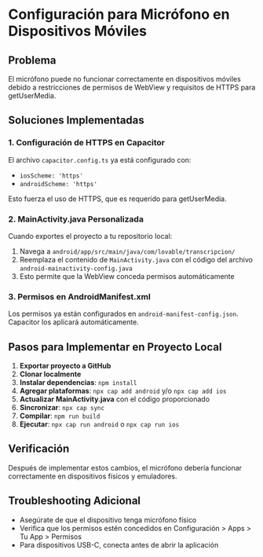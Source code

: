 
# Configuración para Micrófono en Dispositivos Móviles

## Problema
El micrófono puede no funcionar correctamente en dispositivos móviles debido a restricciones de permisos de WebView y requisitos de HTTPS para getUserMedia.

## Soluciones Implementadas

### 1. Configuración de HTTPS en Capacitor
El archivo `capacitor.config.ts` ya está configurado con:
- `iosScheme: 'https'`
- `androidScheme: 'https'`

Esto fuerza el uso de HTTPS, que es requerido para getUserMedia.

### 2. MainActivity.java Personalizada
Cuando exportes el proyecto a tu repositorio local:

1. Navega a `android/app/src/main/java/com/lovable/transcripcion/`
2. Reemplaza el contenido de `MainActivity.java` con el código del archivo `android-mainactivity-config.java`
3. Esto permite que la WebView conceda permisos automáticamente

### 3. Permisos en AndroidManifest.xml
Los permisos ya están configurados en `android-manifest-config.json`. Capacitor los aplicará automáticamente.

## Pasos para Implementar en Proyecto Local

1. **Exportar proyecto a GitHub**
2. **Clonar localmente**
3. **Instalar dependencias**: `npm install`
4. **Agregar plataformas**: `npx cap add android` y/o `npx cap add ios`
5. **Actualizar MainActivity.java** con el código proporcionado
6. **Sincronizar**: `npx cap sync`
7. **Compilar**: `npm run build`
8. **Ejecutar**: `npx cap run android` o `npx cap run ios`

## Verificación
Después de implementar estos cambios, el micrófono debería funcionar correctamente en dispositivos físicos y emuladores.

## Troubleshooting Adicional
- Asegúrate de que el dispositivo tenga micrófono físico
- Verifica que los permisos estén concedidos en Configuración > Apps > Tu App > Permisos
- Para dispositivos USB-C, conecta antes de abrir la aplicación
